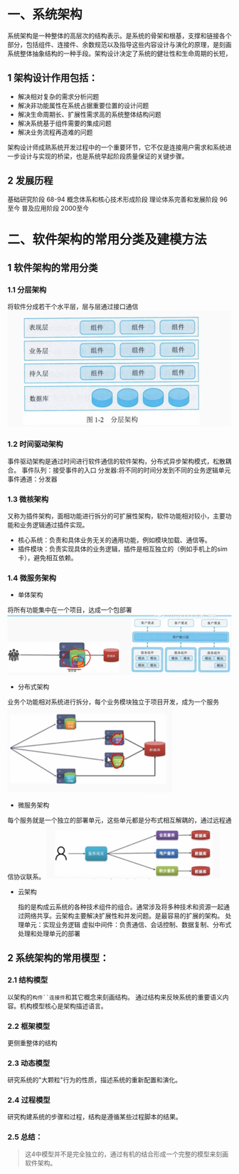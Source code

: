 # 一、系统架构
系统架构是一种整体的高层次的结构表示。是系统的骨架和根基，支撑和链接各个部分，包括组件、连接件、余数规范以及指导这些内容设计与演化的原理，是刻画系统整体抽象结构的一种手段。架构设计决定了系统的健壮性和生命周期的长短，
## 1 架构设计作用包括：

   - 解决相对复杂的需求分析问题
   - 解决非功能属性在系统占据重要位置的设计问题
   - 解决生命周期长、扩展性需求高的系统整体结构问题
   - 解决系统基于组件需要的集成问题
   - 解决业务流程再造难的问题

架构设计师成熟系统开发过程中的一个重要环节，它不仅是连接用户需求和系统进一步设计与实现的桥梁，也是系统早起阶段质量保证的关键步骤。
## 2 发展历程
基础研究阶段 68-94
概念体系和核心技术形成阶段 
理论体系完善和发展阶段 96至今
普及应用阶段 2000至今

# 二、软件架构的常用分类及建模方法
## 1 软件架构的常用分类
### 1.1 分层架构
 将软件分成若干个水平层，层与层通过接口通信
![image.png](source/image/1.系统架构概述_0.jpeg)
### 1.2 时间驱动架构
事件驱动架构是通过时间进行软件通信的软件架构，分布式异步架构模式，松散耦合。
事件队列：接受事件的入口
分发器:将不同的时间分发到不同的业务逻辑单元
事件通道：分发器
### 1.3 微核架构
又称为插件架构，面相功能进行拆分的可扩展性架构，软件功能相对较小，主要功能和业务逻辑通过插件实现。

- 核心系统：负责和具体业务无关的通用功能，例如模块加载、通信等。
- 插件模块：负责实现具体的业务逻辑，插件是相互独立的（例如手机上的sim卡），避免相互依赖。
### 1.4 微服务架构

- 单体架构

将所有功能集中在一个项目，达成一个包部署
![image.png](source/image/1.系统架构概述_1.jpeg)

- 分布式架构

业务个功能相对系统进行拆分，每个业务模块独立于项目开发，成为一个服务
![image.png](source/image/1.系统架构概述_2.jpeg)

- 微服务架构

每个服务就是一个独立的部署单元，这些单元都是分布式相互解耦的，通过远程通信协议联系。
![image.png](source/image/1.系统架构概述_3.jpeg)

- 云架构

 	指的是构成云系统的各种技术组件的组合。通常涉及将多种技术和资源一起通过网络共享。云架构主要解决扩展性和并发问题。是最容易的扩展的架构。
处理单元：实现业务逻辑
虚拟中间件：负责通信、会话控制、数据复制、分布式处理和处理单元的部署
## 2 系统架构的常用模型：
### 2.1 结构模型
以架构的`构件``连接件`和其它概念来刻画结构。 通过结构来反映系统的重要语义内容。机构模型核心是架构描述语言。
### 2.2 框架模型
更侧重整体的结构
### 2.3 动态模型
研究系统的"大颗粒"行为的性质，描述系统的重新配置和演化。
### 2.4 过程模型
研究构建系统的步骤和过程，结构是遵循某些过程脚本的结果。
### 2.5 总结：
> 这4中模型并不是完全独立的，通过有机的结合形成一个完整的模型来刻画软件架构。


